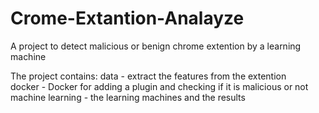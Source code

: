 # Crome-Extantion-Analayze

A project to detect malicious or benign chrome extention by a learning machine

The project contains:
data - extract the features from the extention <br />
docker - Docker for adding a plugin and checking if it is malicious or not <br />
machine learning - the learning machines and the results

